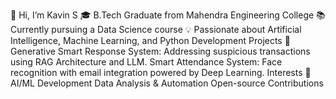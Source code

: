 👋 Hi, I’m Kavin S
🎓 B.Tech Graduate from Mahendra Engineering College
📚 Currently pursuing a Data Science course
💡 Passionate about Artificial Intelligence, Machine Learning, and Python Development
Projects 🚀
Generative Smart Response System: Addressing suspicious transactions using RAG Architecture and LLM.
Smart Attendance System: Face recognition with email integration powered by Deep Learning.
Interests 🌟
AI/ML Development
Data Analysis & Automation
Open-source Contributions
<!---
kavinsrinivasan12/kavinsrinivasan12 is a ✨ special ✨ repository because its `README.md` (this file) appears on your GitHub profile.
You can click the Preview link to take a look at your changes.
--->
